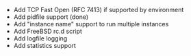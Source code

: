 - Add TCP Fast Open (RFC 7413) if supported by environment
- Add pidfile support (done)
- Add "instance name" support to run multiple instances
- Add FreeBSD rc.d script
- Add logfile logging
- Add statistics support
